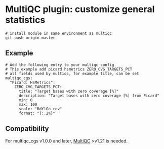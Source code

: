 # MultiQC plugin: customize general statistics

```
# install module in same environment as multiqc
git push origin master
```

## Example

```
# Add the following entry to your multiqc config
# This example add picard hsmetrics ZERO_CVG_TARGETS_PCT
# all fields used by multiqc, for example title, can be set
multiqc_cgs:
  "Picard: HsMetrics":
    ZERO_CVG_TARGETS_PCT:
      title: "Target bases with zero coverage [%]"
      description: "Target bases with zero coverage [%] from Picard"
      min: 0
      max: 100
      scale: "RdYlGn-rev"
      format: "{:.2%}"

```

## Compatibility
For multiqc_cgs v1.0.0 and later, [MultiQC](https://seqera.io/multiqc/) >v1.21 is needed.
